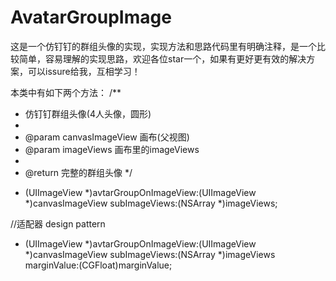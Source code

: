 # AvatarGroupImage
这是一个仿钉钉的群组头像的实现，实现方法和思路代码里有明确注释，是一个比较简单，容易理解的实现思路，欢迎各位star一个，如果有更好更有效的解决方案，可以issure给我，互相学习！

本类中有如下两个方法：
/**
 *  仿钉钉群组头像(4人头像，圆形)
 *
 *  @param canvasImageView 画布(父视图)
 *  @param imageViews      画布里的imageViews
 *
 *  @return 完整的群组头像
 */
- (UIImageView *)avtarGroupOnImageView:(UIImageView *)canvasImageView subImageViews:(NSArray *)imageViews;

//适配器 design pattern
- (UIImageView *)avtarGroupOnImageView:(UIImageView *)canvasImageView subImageViews:(NSArray *)imageViews marginValue:(CGFloat)marginValue;

